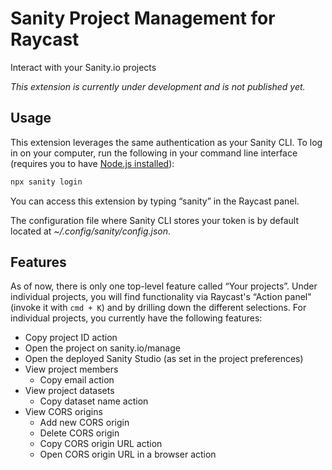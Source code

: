 # Sanity Project Management for Raycast

Interact with your Sanity.io projects

_This extension is currently under development and is not published yet._

## Usage

This extension leverages the same authentication as your Sanity CLI. To log in on your computer, run the following in your command line interface (requires you to have [Node.js installed][node-js]):

```sh
npx sanity login
```

You can access this extension by typing “sanity” in the Raycast panel.

The configuration file where Sanity CLI stores your token is by default located at _~/.config/sanity/config.json_.

## Features

As of now, there is only one top-level feature called “Your projects”. Under individual projects, you will find functionality via Raycast's “Action panel" (invoke it with `cmd + K`) and by drilling down the different selections. For individual projects, you currently have the following features:

- Copy project ID action
- Open the project on sanity.io/manage
- Open the deployed Sanity Studio (as set in the project preferences)
- View project members
  - Copy email action
- View project datasets
  - Copy dataset name action
- View CORS origins
  - Add new CORS origin
  - Delete CORS origin
  - Copy CORS origin URL action
  - Open CORS origin URL in a browser action

[raycast-store]: https://www.raycast.com/store
[node-js]: https://docs.npmjs.com/downloading-and-installing-node-js-and-npm
